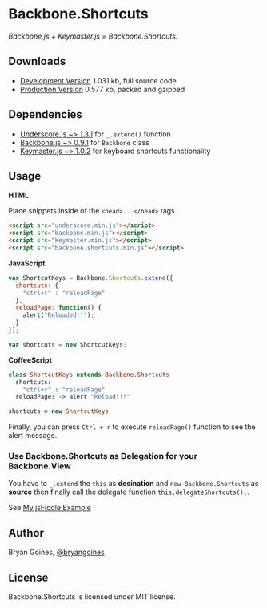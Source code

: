 # Backbone.Shortcuts

*Backbone.js + Keymaster.js = Backbone.Shortcuts.*

## Downloads

  * [Development Version](https://raw.github.com/bry4n/backbone-shortcuts/master/backbone.shortcuts.js) 1.031 kb, full source code
  * [Production Version](https://raw.github.com/bry4n/backbone-shortcuts/master/backbone.shortcuts.min.js) 0.577 kb, packed and gzipped

## Dependencies

* [Underscore.js ~> 1.3.1](http://underscorejs.org/) for `_.extend()` function
* [Backbone.js ~> 0.9.1](http://backbonejs.org/) for `Backbone` class
* [Keymaster.js ~> 1.0.2](https://github.com/madrobby/keymaster/) for keyboard shortcuts functionality

## Usage

**HTML**

Place snippets inside of the `<head>...</head>` tags.

```html
<script src="underscore.min.js"></script>
<script src="backbone.min.js"></script>
<script src="keymaster.min.js"></script>
<script src="backbone.shortcuts.min.js"></script>
```

**JavaScript**

```javascript
var ShortcutKeys = Backbone.Shortcuts.extend({
  shortcuts: {
    "ctrl+r" : "reloadPage"
  },
  reloadPage: function() {
    alert("Reloaded!!");
  }
});

var shortcuts = new ShortcutKeys;
```

**CoffeeScript**

```coffeescript
class ShortcutKeys extends Backbone.Shortcuts
  shortcuts:
    "ctrl+r" : "reloadPage"
  reloadPage: -> alert "Reload!!!"

shortcuts = new ShortcutKeys
```

Finally, you can press `Ctrl + r` to execute `reloadPage()` function to see the alert message.

### Use Backbone.Shortcuts as Delegation for your Backbone.View

You have to `_.extend` the `this` as **desination** and `new Backbone.Shortcuts` as **source** then finally call the delegate function `this.delegateShortcuts();`.

See [My jsFiddle Example](http://jsfiddle.net/bry4n/FAT7V/)

## Author

Bryan Goines, [@bryangoines](http://twitter.com/bryangoines)

## License

Backbone.Shortcuts is licensed under MIT license.